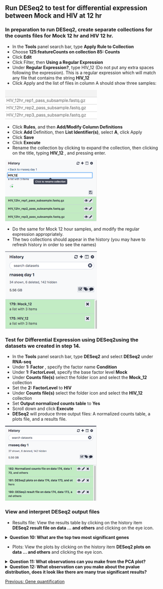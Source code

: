 ## Run DESeq2 to test for differential expression between Mock and HIV at 12 hr

### In preparation to run DESeq2, create separate collections for the counts files for Mock 12 hr and HIV 12 hr.
- In the **Tools** panel search bar, type **Apply Rule to Collection**
- Choose **125:featureCounts on collection 85: Counts**
- Click **Edit**
- Click Filter, then **Using a Regular Expression**
- Under **Regular Expression?**, type HIV_12 (Do not put any extra spaces following the expression). This is a regular expression which will match any file that contains the string **HIV_12**
- Click Apply and the list of files in column A should show three samples:

<img src="../img/HIV_12.png" width="300">

- Click **Rules**, and then **Add/Modify Column Definitions** 
- Click **Add** Definition, then **List Identifier(s)**, select **A**, click Apply
- Click **Save**
- Click **Execute**
- Rename the collection by clicking to expand the collection, then clicking on the title, typing **HIV_12** , and pressing enter.

<img src="../img/HIV_12_rename.png" width="300">

- Do the same for Mock 12 hour samples, and modify the regular expression appropriately.
- The two collections should appear in the history (you may have to refresh history in order to see the names)

<img src="../img/rename_collection.png" width="300">

### Test for Differential Expression using DESeq2using the datasets we created in step 14.
- In the **Tools** panel search bar, type **DESeq2** and select **DESeq2** under **RNA-seq**
- Under **1: Factor** , specify the factor name **Condition**
- Under **1: FactorLevel**, specify the base factor level **Mock**
- Under **Counts file(s)** select the folder icon and select the **Mock_12** collection
- Set the **2: FactorLevel** to **HIV**
- Under **Counts file(s)** select the folder icon and select the **HIV_12** collection
- Set **Output normalized counts table** to **Yes**
- Scroll down and click **Execute**
- **DESeq2** will produce three output files: A normalized counts table, a plots file, and a results file.

<img src="../img/deseq2_output.png" width="300">

### View and interpret DESeq2 output files
- Results file: View the results table by clicking on the history item **DESeq2 result file on data ... and others** and clicking on the eye icon.

<details>
<summary><b> Question 10: What are the top two most significant genes </b></summary>
<br>
Answer: MYC, EGR1
</details>

- Plots: View the plots by clicking on the history item **DESeq2 plots on data ... and others** and clicking the eye icon.

<details>
<summary><b> Question 11: What observations can you make from the PCA plot?</b></summary>
<br>
Answer: Mock samples cluster together more tightly than the HIV. HIV_12hr_rep2 is more distant from the other HIV samples.
</details>

<details>
<summary><b> Question 12: What observation can you make about the pvalue distribution, does it look like there are many true significant results?</b></summary>
<br>
Answer: It looks more or less uniform, signaling that we do not have many true positive results. This is expected, however, since the reads have been downsampled. The p-value distribution for the full dataset is shown in lecture.
</details>


[Previous: Gene quantification](05_Gene_quantification.md)
